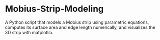 # Mobius-Strip-Modeling
A Python script that models a Mobius strip using parametric equations, computes its surface area and edge length numerically, and visualizes the 3D strip with matplotlib.
